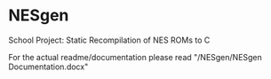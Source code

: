 # NESgen
School Project: Static Recompilation of NES ROMs to C

For the actual readme/documentation please read "/NESgen/NESgen Documentation.docx"
